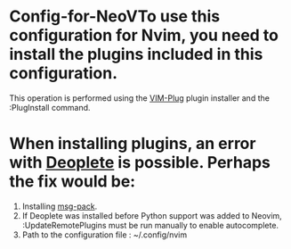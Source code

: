 # Config-for-NeoVTo use this configuration for Nvim, you need to install the plugins included in this configuration.
This operation is performed using the [VIM-Plug](https://github.com/junegunn/vim-plug) plugin installer  and the :PlugInstall command.

# When installing plugins, an error with [Deoplete](https://github.com/Shougo/deoplete.nvim) is possible. Perhaps the fix would be:

1. Installing [msg-pack](https://github.com/msgpack/msgpack-python).
2. If Deoplete was installed before Python support was added to Neovim, :UpdateRemotePlugins must be run manually to enable autocomplete.
3. Path to the configuration file : ~/.config/nvim

